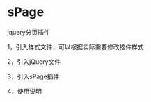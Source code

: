# sPage
jquery分页插件

1，引入样式文件，可以根据实际需要修改插件样式
<link rel="stylesheet" type="text/css" href="./jquery.sPage.css">

2，引入jQuery文件

3，引入sPage插件
<script src="./jquery.sPage.min.js"></script>

4，使用说明
<script type="text/javascript"><br/>
    >>$(function(){<br/>
        >>>>$("#myPage").sPage({<br/>
            >>>>>>page:1,//当前页码<br/>
            >>>>>>pageSize:10,//每页显示多少条数据，默认10条<br/>
            >>>>>>listTotal:150,//数据总条数<br/>
            >>>>>>showTotal:false,//是否显示总条数，默认关闭：false<br/>
            >>>>>>showSkip:false,//是否显示跳页，默认关闭：false<br/>
            >>>>>>showPN:true,//是否显示上下翻页，默认开启：true<br/>
            >>>>>>prevPage:"上一页",//上翻页文字描述，默认“上一页”<br/>
            >>>>>>nextPage:"下一页",//下翻页文字描述，默认“下一页”<br/>
            >>>>>>callbackFun:function(page){<br/>
            	>>>>>>//点击分页按钮回调函数，返回当前页码<br/>
                >>>>>>$("#pageNum").text(page);<br/>
            >>>>>>}<br/>
        >>>>});<br/>
    >>});<br/>
</script>

